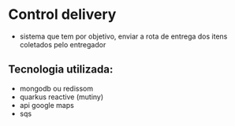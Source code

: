 # Control delivery
- sistema que tem por objetivo, enviar a rota de entrega dos itens coletados pelo entregador

## Tecnologia utilizada:
- mongodb ou redissom
- quarkus reactive (mutiny)
- api google maps
- sqs

